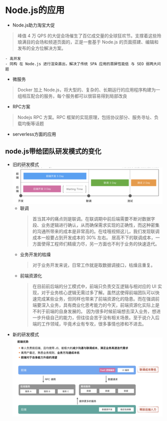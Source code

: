 # Node.js的应用

* Node.js助力淘宝大促
> 峰值 4 万 QPS 的大促会场催生了百亿成交量的全球狂欢节。支撑着这些玲琅满目的会场和频道页面的，正是一套基于 Node.js 的页面搭建、编辑和发布的全方位解决方案。
    
    - 高并发
    - 同构 在 Node.js 进行渲染直出，解决了传统 SPA 应用的首屏性能低 与 SEO 弱两大问题

* 微服务
> Docker 加上 Node.js，将大型的、复杂的、长期运行的应用程序构建为一组相互配合的服务，每个服务都可以很容易得到局部改良

* RPC方案
>  Nodejs RPC 方案。RPC 框架的实现原理，包括协议部分、服务寻址、负载均衡等话题

* serverless方面的应用

## node.js带给团队研发模式的变化
* 旧的研发模式
![研发模式](./img/old研发模式.png '')
    - 联调
        >首当其冲的痛点则是联调。在联调期中前后端需要不断对数据字段、业务逻辑进行确认，从而确保需求实现的正确性，而这种密集的沟通所带来的成本是非常高的。在哇哦视频这儿，我们发现联调成本一般要占到开发成本的 30% 左右。
居高不下的联调成本，一方面使得工程师们精疲力尽，另一方面也不利于业务的快速迭代。
    - 业务开发的枯燥
        > 对于业务开发来说，日常工作就是取数据调接口，枯燥且重复。
    - 前端资源化
       > 在目前前后端的分工模式中，前端只负责交互逻辑与相对应的 UI 实现，对于业务核心逻辑无需过多了解。虽然这使得前端团队可以快速完成某些业务，但同样也带来了前端资源化的隐患。而在强调前端要深入业务，具有商业化思考能力的今天，前端资源化实际上是不利于前端的自身发展的。
因为很多时候前端想去深入业务，想进一步升级自己的能力，但往往会苦于没有相关场景。至于说介入后端的工作领域，毕竟术业有专攻，很多事情也掺和不进去。
* 新的研发模式
![研发模式](./img/new研发模式.png '')
